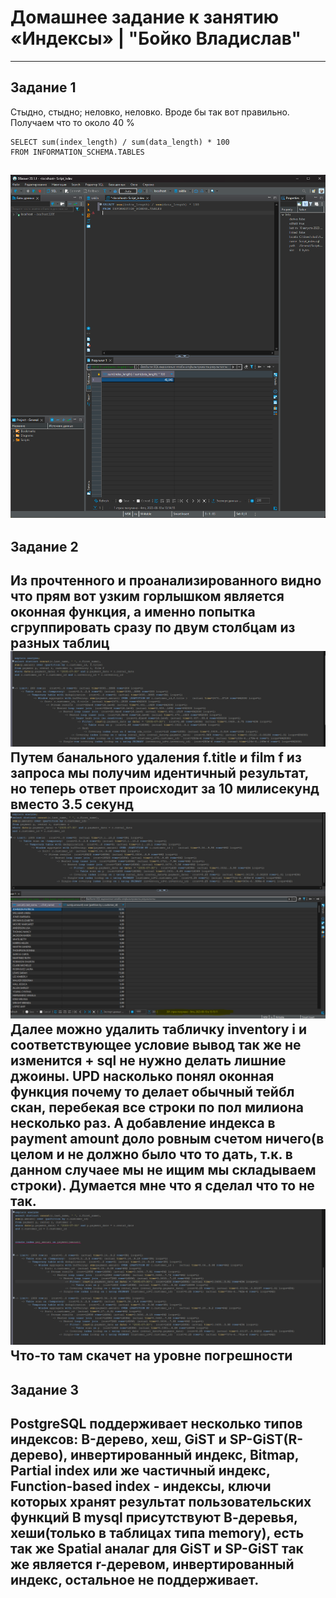 # Домашнее задание к занятию «Индексы» | "Бойко Владислав"
---
## Задание 1
Стыдно, стыдно;
неловко, неловко.
Вроде бы так вот правильно. Получаем что то около 40 %
```mysql
SELECT sum(index_length) / sum(data_length) * 100
FROM INFORMATION_SCHEMA.TABLES
```
![1.1](1.1.png)
---
## Задание 2 
Из прочтенного и проанализированного видно что прям вот узким горлышком является оконная функция, а именно попытка сгруппировать сразу по двум столбцам из разных таблиц
![2.1](2.1.png)
Путем банального удаления f.title и film f из запроса мы получим идентичный результат, но теперь ответ происходит за 10 милисекунд вместо 3.5 секунд 
![2.2](2.2.png)
Далее можно удалить табличку inventory i и соответствующее условие вывод так же не изменится + sql не нужно делать лишние джоины.
UPD насколько понял оконная функция почему то делает обычный тейбл скан, перебекая все строки по пол милиона несколько раз. А добавление индекса в payment amount доло ровным счетом ничего(в целом и не должно было что то дать, т.к. в данном случаее мы не ищим мы складываем строки).
Думается мне что я сделал что то не так.
![2.3](2.3.png)
Что-то там скачет на уровне погрешности
---
## Задание 3
PostgreSQL поддерживает несколько типов индексов: B-дерево, хеш, GiST и SP-GiST(R-дерево), инвертированный индекс, Bitmap, Partial index или же частичный индекс, Function-based index - индексы, ключи которых хранят результат пользовательских функций
В mysql присутствуют В-деревья, хеши(только в таблицах типа memory), есть так же Spatial аналаг для GiST и SP-GiST так же является r-деревом, инвертированный индекс, остальное не поддерживает.
---